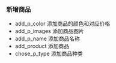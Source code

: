### 新增商品

- add_p_color 添加商品的颜色和对应价格
- add_p_images 添加商品图片
- add_p_name 添加商品名称
- add_product 添加商品
- chose_p_type 添加商品种类
